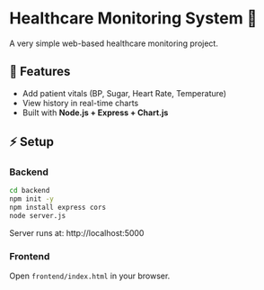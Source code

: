 # Healthcare Monitoring System 🏥

A very simple web-based healthcare monitoring project.

## 🚀 Features
- Add patient vitals (BP, Sugar, Heart Rate, Temperature)
- View history in real-time charts
- Built with **Node.js + Express + Chart.js**

## ⚡ Setup

### Backend
```bash
cd backend
npm init -y
npm install express cors
node server.js
```
Server runs at: http://localhost:5000

### Frontend
Open `frontend/index.html` in your browser.
